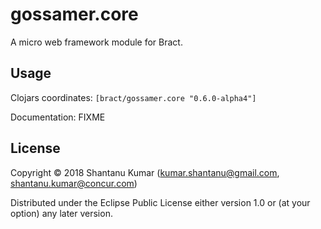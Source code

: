 # gossamer.core

A micro web framework module for Bract.


## Usage

Clojars coordinates: `[bract/gossamer.core "0.6.0-alpha4"]`

Documentation: FIXME


## License

Copyright © 2018 Shantanu Kumar (kumar.shantanu@gmail.com, shantanu.kumar@concur.com)

Distributed under the Eclipse Public License either version 1.0 or (at
your option) any later version.
